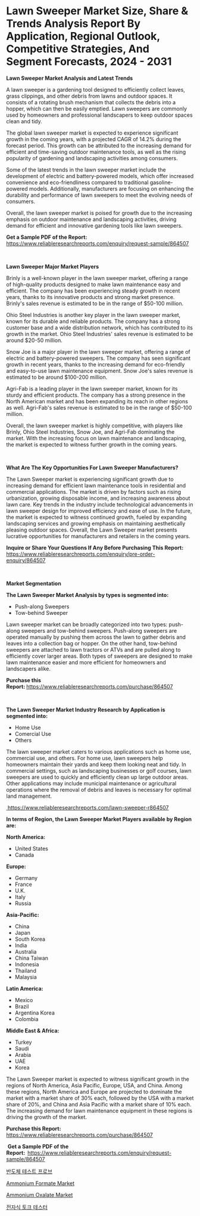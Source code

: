 <p><h1>Lawn Sweeper Market Size, Share & Trends Analysis Report By Application, Regional Outlook, Competitive Strategies, And Segment Forecasts, 2024 - 2031</h1></p><p><strong>Lawn Sweeper Market Analysis and Latest Trends</strong></p>
<p><p>A lawn sweeper is a gardening tool designed to efficiently collect leaves, grass clippings, and other debris from lawns and outdoor spaces. It consists of a rotating brush mechanism that collects the debris into a hopper, which can then be easily emptied. Lawn sweepers are commonly used by homeowners and professional landscapers to keep outdoor spaces clean and tidy.</p><p>The global lawn sweeper market is expected to experience significant growth in the coming years, with a projected CAGR of 14.2% during the forecast period. This growth can be attributed to the increasing demand for efficient and time-saving outdoor maintenance tools, as well as the rising popularity of gardening and landscaping activities among consumers.</p><p>Some of the latest trends in the lawn sweeper market include the development of electric and battery-powered models, which offer increased convenience and eco-friendliness compared to traditional gasoline-powered models. Additionally, manufacturers are focusing on enhancing the durability and performance of lawn sweepers to meet the evolving needs of consumers.</p><p>Overall, the lawn sweeper market is poised for growth due to the increasing emphasis on outdoor maintenance and landscaping activities, driving demand for efficient and innovative gardening tools like lawn sweepers.</p></p>
<p><strong>Get a Sample PDF of the Report:&nbsp;</strong> <a href="https://www.reliableresearchreports.com/enquiry/request-sample/864507">https://www.reliableresearchreports.com/enquiry/request-sample/864507</a></p>
<p>&nbsp;</p>
<p><strong>Lawn Sweeper Major Market Players</strong></p>
<p><p>Brinly is a well-known player in the lawn sweeper market, offering a range of high-quality products designed to make lawn maintenance easy and efficient. The company has been experiencing steady growth in recent years, thanks to its innovative products and strong market presence. Brinly's sales revenue is estimated to be in the range of $50-100 million.</p><p>Ohio Steel Industries is another key player in the lawn sweeper market, known for its durable and reliable products. The company has a strong customer base and a wide distribution network, which has contributed to its growth in the market. Ohio Steel Industries' sales revenue is estimated to be around $20-50 million.</p><p>Snow Joe is a major player in the lawn sweeper market, offering a range of electric and battery-powered sweepers. The company has seen significant growth in recent years, thanks to the increasing demand for eco-friendly and easy-to-use lawn maintenance equipment. Snow Joe's sales revenue is estimated to be around $100-200 million.</p><p>Agri-Fab is a leading player in the lawn sweeper market, known for its sturdy and efficient products. The company has a strong presence in the North American market and has been expanding its reach in other regions as well. Agri-Fab's sales revenue is estimated to be in the range of $50-100 million.</p><p>Overall, the lawn sweeper market is highly competitive, with players like Brinly, Ohio Steel Industries, Snow Joe, and Agri-Fab dominating the market. With the increasing focus on lawn maintenance and landscaping, the market is expected to witness further growth in the coming years.</p></p>
<p>&nbsp;</p>
<p><strong>What Are The Key Opportunities For Lawn Sweeper Manufacturers?</strong></p>
<p><p>The Lawn Sweeper market is experiencing significant growth due to increasing demand for efficient lawn maintenance tools in residential and commercial applications. The market is driven by factors such as rising urbanization, growing disposable income, and increasing awareness about lawn care. Key trends in the industry include technological advancements in lawn sweeper design for improved efficiency and ease of use. In the future, the market is expected to witness continued growth, fueled by expanding landscaping services and growing emphasis on maintaining aesthetically pleasing outdoor spaces. Overall, the Lawn Sweeper market presents lucrative opportunities for manufacturers and retailers in the coming years.</p></p>
<p><strong>Inquire or Share Your Questions If Any Before Purchasing This Report:</strong> <a href="https://www.reliableresearchreports.com/enquiry/pre-order-enquiry/864507">https://www.reliableresearchreports.com/enquiry/pre-order-enquiry/864507</a></p>
<p>&nbsp;</p>
<p><strong>Market Segmentation</strong></p>
<p><strong>The Lawn Sweeper Market Analysis by types is segmented into:</strong></p>
<p><ul><li>Push-along Sweepers</li><li>Tow-behind Sweeper</li></ul></p>
<p><p>Lawn sweeper market can be broadly categorized into two types: push-along sweepers and tow-behind sweepers. Push-along sweepers are operated manually by pushing them across the lawn to gather debris and leaves into a collection bag or hopper. On the other hand, tow-behind sweepers are attached to lawn tractors or ATVs and are pulled along to efficiently cover larger areas. Both types of sweepers are designed to make lawn maintenance easier and more efficient for homeowners and landscapers alike.</p></p>
<p><strong>Purchase this Report:&nbsp;</strong><a href="https://www.reliableresearchreports.com/purchase/864507">https://www.reliableresearchreports.com/purchase/864507</a></p>
<p>&nbsp;</p>
<p><strong>The Lawn Sweeper Market Industry Research by Application is segmented into:</strong></p>
<p><ul><li>Home Use</li><li>Comercial Use</li><li>Others</li></ul></p>
<p><p>The lawn sweeper market caters to various applications such as home use, commercial use, and others. For home use, lawn sweepers help homeowners maintain their yards and keep them looking neat and tidy. In commercial settings, such as landscaping businesses or golf courses, lawn sweepers are used to quickly and efficiently clean up large outdoor areas. Other applications may include municipal maintenance or agricultural operations where the removal of debris and leaves is necessary for optimal land management.</p></p>
<p><a href="https://www.reliableresearchreports.com/lawn-sweeper-r864507">&nbsp;https://www.reliableresearchreports.com/lawn-sweeper-r864507</a></p>
<p><strong>In terms of Region, the Lawn Sweeper Market Players available by Region are:</strong></p>
<p>
    <p> <strong> North America: </strong>
        <ul>
            <li>United States</li>
            <li>Canada</li>
        </ul>
        </p> 
    <p> <strong> Europe: </strong>
        <ul>
            <li>Germany</li>
            <li>France</li>
            <li>U.K.</li>
            <li>Italy</li>
            <li>Russia</li>
        </ul>
        </p> 
    <p> <strong> Asia-Pacific: </strong>
        <ul>
            <li>China</li>
            <li>Japan</li>
            <li>South Korea</li>
            <li>India</li>
            <li>Australia</li>
            <li>China Taiwan</li>
            <li>Indonesia</li>
            <li>Thailand</li>
            <li>Malaysia</li>
        </ul>
        </p> 
    <p> <strong> Latin America: </strong>
        <ul>
            <li>Mexico</li>
            <li>Brazil</li>
            <li>Argentina Korea</li>
            <li>Colombia</li>
        </ul>
        </p> 
    <p> <strong> Middle East & Africa: </strong>
        <ul>
            <li>Turkey</li>
            <li>Saudi</li>
            <li>Arabia</li>
            <li>UAE</li>
            <li>Korea</li>
        </ul>
    </p>
    </p>
<p><p>The Lawn Sweeper market is expected to witness significant growth in the regions of North America, Asia Pacific, Europe, USA, and China. Among these regions, North America and Europe are projected to dominate the market with a market share of 30% each, followed by the USA with a market share of 20%, and China and Asia Pacific with a market share of 10% each. The increasing demand for lawn maintenance equipment in these regions is driving the growth of the market.</p></p>
<p><strong>Purchase this Report: </strong><a href="https://www.reliableresearchreports.com/purchase/864507">https://www.reliableresearchreports.com/purchase/864507</a></p>
<p>&nbsp;<strong>Get a Sample PDF of the Report:&nbsp;&nbsp;</strong><a href="https://www.reliableresearchreports.com/enquiry/request-sample/864507">https://www.reliableresearchreports.com/enquiry/request-sample/864507</a></p>
<p><strong></strong></p>
<p><p><a href="https://github.com/Maeennan456456/Market-Research-Report-List-1/blob/main/644027630108.md">반도체 테스트 프로브</a></p><p><a href="https://issuu.com/reportprime-2/docs/ammonium-formate-market-size-2030.pptx">Ammonium Formate Market</a></p><p><a href="https://issuu.com/reportprime-2/docs/ammonium-oxalate-market-size-2030.pptx">Ammonium Oxalate Market</a></p><p><a href="https://github.com/royErdmtyan906778/Market-Research-Report-List-1/blob/main/193222430109.md">전자식 토크 테스터</a></p></p>